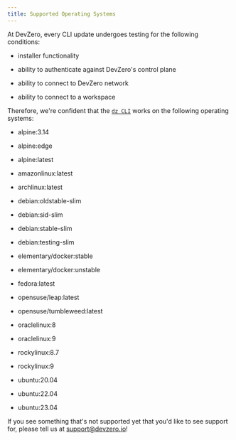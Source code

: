 ```yaml
---
title: Supported Operating Systems
---
```


At DevZero, every CLI update undergoes testing for the following conditions:

- installer functionality

- ability to authenticate against DevZero's control plane

- ability to connect to DevZero network

- ability to connect to a workspace

Therefore, we're confident that the [`dz CLI`](../../references/terminology.md#cli) works on the following operating systems:

- alpine:3.14

- alpine:edge

- alpine:latest

- amazonlinux:latest

- archlinux:latest

- debian:oldstable-slim

- debian:sid-slim

- debian:stable-slim

- debian:testing-slim

- elementary/docker:stable

- elementary/docker:unstable

- fedora:latest

- opensuse/leap:latest

- opensuse/tumbleweed:latest

- oraclelinux:8

- oraclelinux:9

- rockylinux:8.7

- rockylinux:9

- ubuntu:20.04

- ubuntu:22.04

- ubuntu:23.04

If you see something that's not supported yet that you'd like to see support for, please tell us at [support@devzero.io](mailto:support@devzero.io)!
